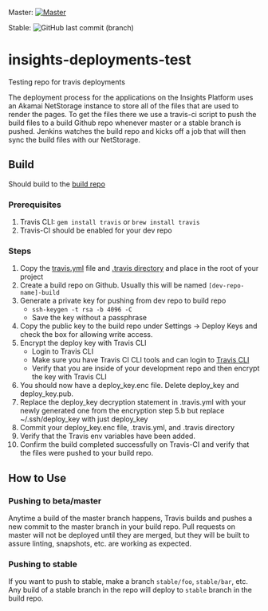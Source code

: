 
Master: [![Master](https://img.shields.io/travis/RedHatInsights/insights-deployment-test.svg)](https://travis-ci.org/RedHatInsights/insights-deployment-test)

Stable: ![GitHub last commit (branch)](https://img.shields.io/github/last-commit/RedHatInsights/insights-deployment-test-build/stable.svg)


# insights-deployments-test

Testing repo for travis deployments

The deployment process for the applications on the Insights Platform uses an Akamai NetStorage instance to store all of the files that are used to render the pages. To get the files there we use a travis-ci script to push the build files to a build Github repo whenever master or a stable branch is pushed. Jenkins watches the build repo and kicks off a job that will then sync the build files with our NetStorage.

## Build

Should build to the [build repo](https://github.com/RedHatInsights/insights-deployment-test-build)

### Prerequisites
1. Travis CLI: `gem install travis` or `brew install travis`
2. Travis-CI should be enabled for your dev repo

### Steps
1. Copy the [travis.yml](https://github.com/RedHatInsights/insights-deployment-test/blob/master/.travis.yml) file and [.travis directory](https://github.com/RedHatInsights/insights-deployment-test/tree/master/.travis) and place in the root of your project
2. Create a build repo on Github. Usually this will be named `[dev-repo-name]-build`
3. Generate a private key for pushing from dev repo to build repo
    * `ssh-keygen -t rsa -b 4096 -C`
    * Save the key without a passphrase
4. Copy the public key to the build repo under Settings -> Deploy Keys and check the box for allowing write access.
5. Encrypt the deploy key with Travis CLI
    * Login to Travis CLI
    * Make sure you have Travis CI CLI tools and can login to [Travis CLI](https://github.com/travis-ci/travis.rb#installation)
    * Verify that you are inside of your development repo and then encrypt the key with Travis CLI
6. You should now have a deploy_key.enc file. Delete deploy_key and deploy_key.pub.
7. Replace the deploy_key decryption statement in .travis.yml with your newly generated one from the encryption step 5.b but replace ~\/.ssh/deploy_key with just deploy_key
8. Commit your deploy_key.enc file, .travis.yml, and .travis directory
9. Verify that the Travis env variables have been added.
10. Confirm the build completed successfully on Travis-CI and verify that the files were pushed to your build repo.

## How to Use
### Pushing to beta/master
Anytime a build of the master branch happens, Travis builds and pushes a new commit to the master branch in your build repo. Pull requests on master will not be deployed until they are merged, but they will be built to assure linting, snapshots, etc. are working as expected.

### Pushing to stable
If you want to push to stable, make a branch `stable/foo`, `stable/bar`, etc. Any build of a stable branch in the repo will deploy to `stable` branch in the build repo.
